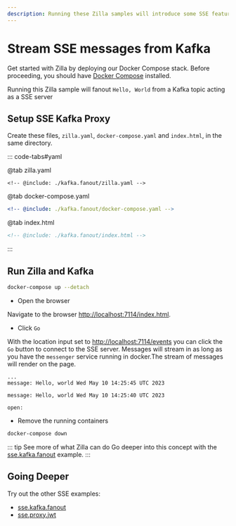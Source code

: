 ```yaml
---
description: Running these Zilla samples will introduce some SSE features.
---
```


# Stream SSE messages from Kafka

Get started with Zilla by deploying our Docker Compose stack. Before proceeding, you should have [Docker Compose](https://docs.docker.com/compose/gettingstarted/) installed.

Running this Zilla sample will fanout `Hello, World` from a Kafka topic acting as a SSE server

## Setup SSE Kafka Proxy

Create these files, `zilla.yaml`, `docker-compose.yaml` and `index.html`, in the same directory.

::: code-tabs#yaml

@tab zilla.yaml

```yaml{18-23,56-60}
<!-- @include: ./kafka.fanout/zilla.yaml -->
```

@tab docker-compose.yaml

```yaml
<!-- @include: ./kafka.fanout/docker-compose.yaml -->
```

@tab index.html

```html
<!-- @include: ./kafka.fanout/index.html -->
```

:::

## Run Zilla and Kafka

```bash
docker-compose up --detach
```

- Open the browser

Navigate to the browser <http://localhost:7114/index.html>.

- Click `Go`

With the location input set to <http://localhost:7114/events> you can click the `Go` button to connect to the SSE server. Messages will stream in as long as you have the `messenger` service running in docker.The stream of messages will render on the page.

```output:no-line-numbers
...
message: Hello, world Wed May 10 14:25:45 UTC 2023

message: Hello, world Wed May 10 14:25:40 UTC 2023

open:
```

- Remove the running containers

```bash
docker-compose down
```

::: tip See more of what Zilla can do
Go deeper into this concept with the [sse.kafka.fanout](https://github.com/aklivity/zilla-examples/tree/main/sse.kafka.fanout) example.
:::

## Going Deeper

Try out the other SSE examples:

- [sse.kafka.fanout](https://github.com/aklivity/zilla-examples/tree/main/sse.kafka.fanout)
- [sse.proxy.jwt](https://github.com/aklivity/zilla-examples/tree/main/sse.proxy.jwt)
